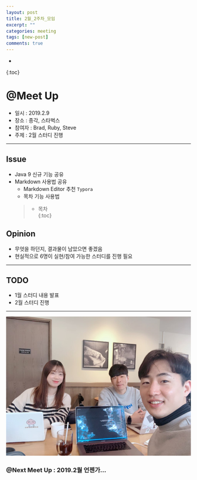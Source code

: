 ```yaml
---
layout: post
title: 2월_2주차_모임
excerpt: ""
categories: meeting
tags: [new-post]
comments: true
---
```


* 
{:toc}

# @Meet Up

- 일시 : 2019.2.9
- 장소 : 종각, 스타벅스
- 참여자 : Brad, Ruby, Steve
- 주제 :  2월 스터디 진행

---

## Issue
- Java 9 신규 기능 공유
- Markdown 사용법 공유
    - Markdown Editor 추천 `Typora`
    - 목차 기능 사용법
    > * 목차<br/> {:toc}
    

## Opinion
- 무엇을 하던지, 결과물이 남았으면 좋겠음
- 현실적으로 6명이 실현/참여 가능한 스터디를 진행 필요

---

## TODO
- 1월 스터디 내용 발표
- 2월 스터디 진행

---

![20190209](/images/meeting/20190209.jpeg)

### @Next Meet Up : 2019.2월 언젠가...
